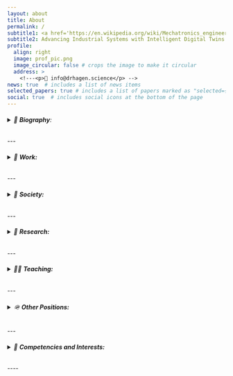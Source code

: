 ```yaml
---
layout: about
title: About
permalink: /
subtitle1: <a href='https://en.wikipedia.org/wiki/Mechatronics_engineering'>Mechatronics Wizard</a> | <strong>Ph.D.</strong> 
subtitle2: Advancing Industrial Systems with Intelligent Digital Twins.
profile:
  align: right
  image: prof_pic.png
  image_circular: false # crops the image to make it circular
  address: >
    <!---<p>📧 info@drhagen.science</p> -->
news: true  # includes a list of news items
selected_papers: true # includes a list of papers marked as "selected={true}"
social: true  # includes social icons at the bottom of the page 
---
```

<h6>
<details><summary>📝 <strong>Biography</strong>: </summary>
<br>
Daniel is a curious, ambitious, conscientious skilled worker, interdisciplinary engineer, educator, scientist, and reserve officer passionate about Intelligent Mechatronics, innovation, R&D, management, and leadership. 
<br>
After completing compulsory military service, he gained relevant leadership experience through his career and courses in the Norwegian Armed Forces. Daniel graduated with a Master’s degree in 2014 based on his trade certificate in automation mechanics (2009) and successfully defended his Ph.D. in 2020. 
<br>
Before starting a joint Ph.D. education in 2016, he worked for two years with offshore drilling equipment control systems worldwide, both in the test and commissioning phases and during operation. Between 2020 and 2022, before starting working full-time as an associate professor in Mechatronics, he worked as a senior R&D engineer responsible for the control systems of offshore lifting and handling equipment such as 3D compensated knuckle-boom cranes for offshore wind service vessels.
</details>
</h6> 
---
<h6>
<details><summary>💼 <strong>Work:</strong></summary>
<br>
<ul style="list-style-type: square;">
  <li>Associate Professor in Mechatronics <strong>|</strong> <a href='https://www.uia.no/kk/profil/danielh'>University of Agder</a></li>
      <ul style="list-style-type: circle;">
      <li>Head of The Norwegian Motion Labratory <a href='https://motion-lab.no/'>(Motion-Lab)</a></li>
      <li>Member of The Faculty's Research Committee <strong>|</strong> <a href='https://www.uia.no/en/about-uia/faculties/faculty-of-engineering-and-science'>Faculty of Engineering and Science</a></li>
    </ul>
  <li>Chief Scientist <strong>|</strong> <a href='https://twilligent.io/'>Twilligent AS</a></li>
</ul>
</details>
</h6>
---
<h6>
<details><summary>🍻 <strong>Society:</strong></summary>
<br>
<ul style="list-style-type: square;">
  <li>Head of The Norwegian Society of Mechatronics<a href='https://nsom.no'>(NSOM)</a></li>
</ul>
</details>
</h6>
---
<h6>
<details><summary>🔬 <strong>Research:</strong></summary>
<br>
<ul style="list-style-type: square;">
Involved in several research groups and <a href='https://hagenmek.github.io/al-folio/projects/'>projects</a>.
  <li><a href='https://hagenmek.github.io/al-folio/blog/'>Intelligent Mechatronics</a> <strong>|</strong> Sense-Think-Act</li>
    A research collaboration between experts in Mechatronics and AI (<a href='https://cair.uia.no/'>CAIR - Center for Artificial Intelligence Research</a>) with focus on developing intelligent methods for designing and operating Industrial Mechatronics systems (machines).
  <li><a href='https://www.uia.no/en/research/priority-research-centres/top-research-centre-mechatronics-trcm'>Top Research Centre Mechatronics (TRCM)</a></li>
    One of six Priority research centres at the University of Agder where I am involved in the following research groups:
    <ul style="list-style-type: circle;">
      <li>Robotics, Vision and Control</li>
      <li>Intelligent Monitoring</li>
      <li>Machine Design</li>
    </ul>
  <li><a href='https://www.uia.no/en/research/teknologi-og-realfag/systems-engineering-and-modelling'>Systems engineering and modelling</a></li>
    Research group at the Department of Information and communication technology.
</ul>
</details>
</h6>
---
<h6>
<details><summary>👨‍🏫 <strong>Teaching:</strong></summary>
<br>
Involved in <a href='https://hagenmek.github.io/al-folio/teaching/'>teaching</a> the following Mechatronics courses:
<ul style="list-style-type: square; padding-left: 1.2em;">
  <li>Robotics and Instrumentation</li>
  <li>Programming for Intelligent Robotics and Industrial systems</li>
  <li>Design of Industrial Mechatronic Systems</li> 
  <li>Advanced Robotics</li> 
</ul>  
</details>
</h6> 
---
<h6>
<details><summary>🪖 <strong>Other Positions:</strong></summary>
<br>
Reserve Officer in the Norwegian Armed Forces.
<ul style="list-style-type: square;">
<li>Operation Officer <strong>|</strong> <a href='https://www.forsvaret.no/en/organisation/home-guard'>Agder and Rogaland (HV-08) Home Guard District</a></li>
<li>Member of the Fund Board <strong>|</strong> <a href='https://www.nrof.no/'>Norwegian Reservist Association</a></li>
<li>Chairman of the Election Committee <strong>|</strong> <a href='https://www.nrof.no/lokale-sider/sorlandet/lister/'>Norwegian Reservist Association - Department Lister</a></li>
<li>Head of the Order's Chancellery <strong>|</strong> <a href='https://www.nrof.no/lokale-sider/sorlandet/lister/'>Norwegian Reservist Association - Department Lister</a></li>
</ul>  
</details>
</h6> 
---
<h6>
<details><summary>🎒 <strong>Competencies and Interests:</strong></summary>
<br>
<ul style="list-style-type: square;">
  <li>Digital Twins</li>
  <li>Digital Tools for Automated Design</li>
  <li>Machine Vision</li>
  <li>Perception</li>
  <li>Real-time Localization & 3D Mapping</li>
  <li>Autonmous Navigation, Motion Planning & Control</li>
  <li>Applied AI/ML <strong>|</strong> <a href='https://www.ros.org/'>Physics Informed Machine Learning, YOLO object detection</a></li>
  <li>Self-diagnostics</li>
  <li>Electro-hydraulic Actuation Systems <strong>|</strong> <a href='https://www.ros.org/'>Fluid power, Electric drives, Motion control</a></li>
  <li>Robotics and Automation <strong>|</strong> <a href='https://www.ros.org/'>Mobile Robots and Manipulators</a></li>
  <li>Offshore Lifting and Load-handling Equipment <strong>|</strong> <a href='https://www.ros.org/'>3D Motion Compensation</a></li>
  <li>Real-time Embedded Systems and Communications <strong>|</strong>  <a href='https://www.beckhoff.com/en-en/products/automation/twincat/'> TwinCAT and EtherCAT</a></li>
  <li>Programming and Software Development <strong>|</strong> <a href='https://www.ros.org/'>PLC, ROS2, C++, MATLAB, Python, Rust</a></li>
  <li>Autonomous Systems <strong>|</strong> <a href='https://www.uia.no/en'>Sense-Think-Act</a></li>
  <li>Sensor Fusion</li> 
  <li>Systems Engineering</li>               
  <li>Model-based Design <strong>|</strong>  <a href='https://www.uia.no/en'>MATLAB/Simulink</a></li>
  <li>Simulation-based Optimization</li>
</ul> 
</details>
</h6>
----

<!--- Write your biography here. Tell the world about yourself. Link to your favorite [subreddit](http://reddit.com). You can put a picture in, too. The code is already in, just name your picture `prof_pic.jpg` and put it in the `img/` folder.

Put your address / P.O. box / other info right below your picture. You can also disable any these elements by editing `profile` property of the YAML header of your `_pages/about.md`. Edit `_bibliography/papers.bib` and Jekyll will render your [publications page](/al-folio/publications/) automatically.

Link to your social media connections, too. This theme is set up to use [Font Awesome icons](http://fortawesome.github.io/Font-Awesome/) and [Academicons](https://jpswalsh.github.io/academicons/), like the ones below. Add your Facebook, Twitter, LinkedIn, Google Scholar, or just disable all of them. -->

